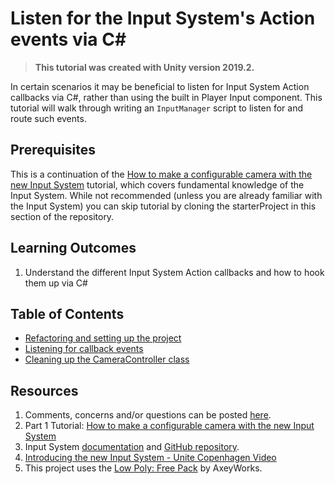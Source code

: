 # Listen for the Input System's Action events via C#
> **This tutorial was created with Unity version 2019.2.**

In certain scenarios it may be beneficial to listen for Input System Action callbacks via C#, rather than using the built in Player Input component. This tutorial will walk through writing an `InputManager` script to listen for and route such events. 

## Prerequisites
This is a continuation of the [How to make a configurable camera with the new Input System](../How-to-make-a-configurable-camera-with-the-new-Input-System) tutorial, which covers fundamental knowledge of the Input System. While not recommended (unless you are already familiar with the Input System) you can skip tutorial by cloning the starterProject in this section of the repository.

## Learning Outcomes

1. Understand the different Input System Action callbacks and how to hook them up via C# 

## Table of Contents
- [Refactoring and setting up the project](./articles/pt-1-refactoring-project.md)
- [Listening for callback events](./articles/pt-2-listening-for-callback-events.md)
- [Cleaning up the CameraController class](./articles/pt-3-cleaning-up-camera-controller.md)

## Resources
1. Comments, concerns and/or questions can be posted [here](https://github.com/Yecats/GameDevTutorials/issues/4).
2. Part 1 Tutorial: [How to make a configurable camera with the new Input System](../How-to-make-a-configurable-camera-with-the-new-Input-System)
2.	Input System [documentation](https://docs.unity3d.com/Packages/com.unity.inputsystem@1.0/manual/index.html) and [GitHub repository](https://github.com/Unity-Technologies/InputSystem).
3. [Introducing the new Input System - Unite Copenhagen Video](https://youtu.be/hw3Gk5PoZ6A)
1. This project uses the [Low Poly: Free Pack](https://www.assetstore.unity3d.com/en/#!/content/58821) by AxeyWorks.

